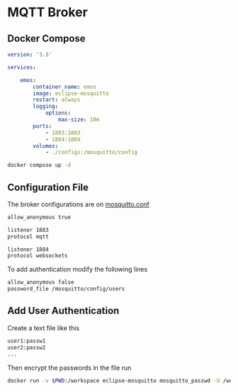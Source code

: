 # MQTT Broker
## Docker Compose
```yaml
version: '3.5'

services:

    emos:
        container_name: emos
        image: eclipse-mosquitto
        restart: always
        logging:
            options:
                max-size: 10m
        ports:
            - 1883:1883
            - 1884:1884
        volumes:
            - ./configs:/mosquitto/config
```
```bash
docker compose up -d
```

## Configuration File
The broker configurations are on [mosquitto.conf](configs/mosquitto.conf)

```txt
allow_anonymous true

listener 1883
protocol mqtt

listener 1884
protocol websockets
```

To add authentication modify the following lines
```txt
allow_anonymous false
password_file /mosquitto/config/users
```

## Add User Authentication

Create a text file like this 
```txt
user1:passw1
user2:passw2
...
```

Then encrypt the passwords in the file run
```bash
docker run -v $PWD:/workspace eclipse-mosquitto mosquitto_passwd -U /workspace/configs/users
```


